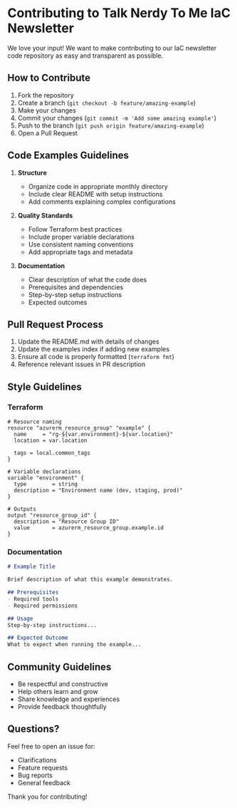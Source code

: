 # Contributing to Talk Nerdy To Me IaC Newsletter

We love your input! We want to make contributing to our IaC newsletter code repository as easy and transparent as possible.

## How to Contribute

1. Fork the repository
2. Create a branch (`git checkout -b feature/amazing-example`)
3. Make your changes
4. Commit your changes (`git commit -m 'Add some amazing example'`)
5. Push to the branch (`git push origin feature/amazing-example`)
6. Open a Pull Request

## Code Examples Guidelines

1. **Structure**
   - Organize code in appropriate monthly directory
   - Include clear README with setup instructions
   - Add comments explaining complex configurations

2. **Quality Standards**
   - Follow Terraform best practices
   - Include proper variable declarations
   - Use consistent naming conventions
   - Add appropriate tags and metadata

3. **Documentation**
   - Clear description of what the code does
   - Prerequisites and dependencies
   - Step-by-step setup instructions
   - Expected outcomes

## Pull Request Process

1. Update the README.md with details of changes
2. Update the examples index if adding new examples
3. Ensure all code is properly formatted (`terraform fmt`)
4. Reference relevant issues in PR description

## Style Guidelines

### Terraform
```hcl
# Resource naming
resource "azurerm_resource_group" "example" {
  name     = "rg-${var.environment}-${var.location}"
  location = var.location

  tags = local.common_tags
}

# Variable declarations
variable "environment" {
  type        = string
  description = "Environment name (dev, staging, prod)"
}

# Outputs
output "resource_group_id" {
  description = "Resource Group ID"
  value       = azurerm_resource_group.example.id
}
```

### Documentation
```markdown
# Example Title

Brief description of what this example demonstrates.

## Prerequisites
- Required tools
- Required permissions

## Usage
Step-by-step instructions...

## Expected Outcome
What to expect when running the example...
```

## Community Guidelines

- Be respectful and constructive
- Help others learn and grow
- Share knowledge and experiences
- Provide feedback thoughtfully

## Questions?

Feel free to open an issue for:
- Clarifications
- Feature requests
- Bug reports
- General feedback

Thank you for contributing!
